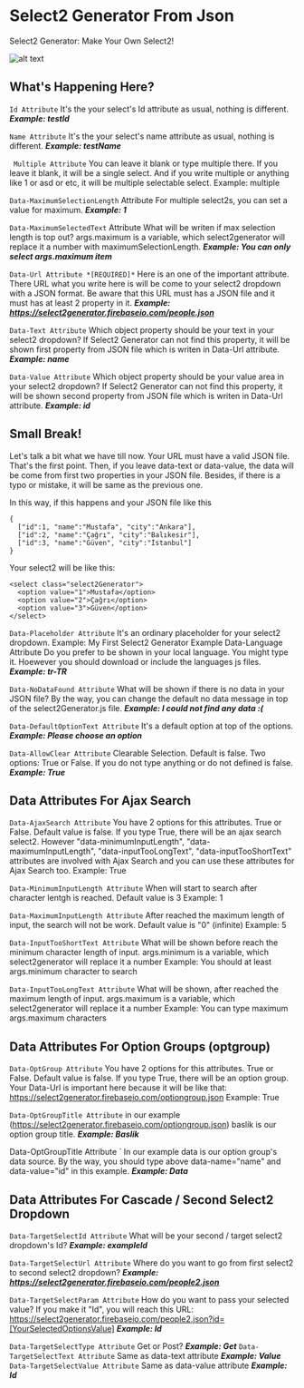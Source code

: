 # Select2 Generator From Json
Select2 Generator: Make Your Own Select2!

![alt text](http://code.mustafacagri.com/select2generator/ss/ss-min.png "Select2 Generator From Json")



## What's Happening Here?

` Id Attribute ` It's the your select's Id attribute as usual, nothing is different. ***Example: testId***

` Name Attribute ` It's the your select's name attribute as usual, nothing is different. ***Example: testName***

` Multiple Attribute`  You can leave it blank or type multiple there. If you leave it blank, it will be a single select. And if you write multiple or anything like 1 or asd or etc, it will be multiple selectable select. Example: multiple

` Data-MaximumSelectionLength ` Attribute For multiple select2s, you can set a value for maximum. ***Example: 1***

` Data-MaximumSelectedText ` Attribute What will be writen if max selection length is top out? args.maximum is a variable, which select2generator will replace it a number with maximumSelectionLength. ***Example: You can only select args.maximum item***

` Data-Url Attribute *[REQUIRED]* ` Here is an one of the important attribute. There URL what you write here is will be come to your select2 dropdown with a JSON format. Be aware that this URL must has a JSON file and it must has at least 2 property in it. ***Example: https://select2generator.firebaseio.com/people.json***

` Data-Text Attribute ` Which object property should be your text in your select2 dropdown? If Select2 Generator can not find this property, it will be shown first property from JSON file which is writen in Data-Url attribute. ***Example: name***

` Data-Value Attribute ` Which object property should be your value area in your select2 dropdown? If Select2 Generator can not find this property, it will be shown second property from JSON file which is writen in Data-Url attribute. ***Example: id***

## Small Break!
Let's talk a bit what we have till now. Your URL must have a valid JSON file. That's the first point. Then, if you leave data-text or data-value, the data will be come from first two properties in your JSON file. Besides, if there is a typo or mistake, it will be same as the previous one.

In this way, if this happens and your JSON file like this

```
{
  ["id":1, "name":"Mustafa", "city":"Ankara"],
  ["id":2, "name":"Çağrı", "city":"Balıkesir"],
  ["id":3, "name":"Güven", "city":"İstanbul"]
}
```

Your select2 will be like this:
```
<select class="select2Generator">
  <option value="1">Mustafa</option>
  <option value="2">Çağrı</option>
  <option value="3">Güven</option>
</select>
```


` Data-Placeholder Attribute ` It's an ordinary placeholder for your select2 dropdown. Example: My First Select2 Generator Example
Data-Language Attribute Do you prefer to be shown in your local language. You might type it. Hoewever you should download or include the languages js files. ***Example: tr-TR***

` Data-NoDataFound Attribute ` What will be shown if there is no data in your JSON file? By the way, you can change the default no data message in top of the select2Generator.js file. ***Example: I could not find any data :(***

` Data-DefaultOptionText Attribute ` It's a default option at top of the options. ***Example: Please choose an option***

` Data-AllowClear Attribute ` Clearable Selection. Default is false. Two options: True or False. If you do not type anything or do not defined is false. ***Example: True***

## Data Attributes For Ajax Search
` Data-AjaxSearch Attribute ` You have 2 options for this attributes. True or False. Default value is false. If you type True, there will be an ajax search select2. However "data-minimumInputLength", "data-maximumInputLength", "data-inputTooLongText", "data-inputTooShortText" attributes are involved with Ajax Search and you can use these attributes for Ajax Search too. Example: True

` Data-MinimumInputLength Attribute ` When will start to search after character lentgh is reached. Default value is 3 Example: 1

` Data-MaximumInputLength Attribute ` After reached the maximum length of input, the search will not be work. Default value is "0" (infinite) Example: 5

` Data-InputTooShortText Attribute ` What will be shown before reach the minimum character length of input. args.minimum is a variable, which select2generator will replace it a number Example: You should at least args.minimum character to search

` Data-InputTooLongText Attribute ` What will be shown, after reached the maximum length of input. args.maximum is a variable, which select2generator will replace it a number Example: You can type maximum args.maximum characters

## Data Attributes For Option Groups (optgroup)

` Data-OptGroup Attribute ` You have 2 options for this attributes. True or False. Default value is false. If you type True, there will be an option group. Your Data-Url is important here because it will be like that: https://select2generator.firebaseio.com/optiongroup.json Example: True

` Data-OptGroupTitle Attribute ` in our example (https://select2generator.firebaseio.com/optiongroup.json) baslik is our option group title. ***Example: Baslik***

Data-OptGroupTitle Attribute ` In our example data is our option group's data source. By the way, you should type above data-name="name" and data-value="id" in this example. ***Example: Data***

## Data Attributes For Cascade / Second Select2 Dropdown

` Data-TargetSelectId Attribute ` What will be your second / target select2 dropdown's Id? ***Example: exampleId***

` Data-TargetSelectUrl Attribute ` Where do you want to go from first select2 to second select2 dropdown? ***Example: https://select2generator.firebaseio.com/people2.json***

` Data-TargetSelectParam Attribute ` How do you want to pass your selected value? If you make it "Id", you will reach this URL: https://select2generator.firebaseio.com/people2.json?id=[YourSelectedOptionsValue] ***Example: Id***

` Data-TargetSelectType Attribute ` Get or Post? ***Example: Get***
` Data-TargetSelectText Attribute ` Same as data-text attribute ***Example: Value***
` Data-TargetSelectValue Attribute ` Same as data-value attribute ***Example: Id***
